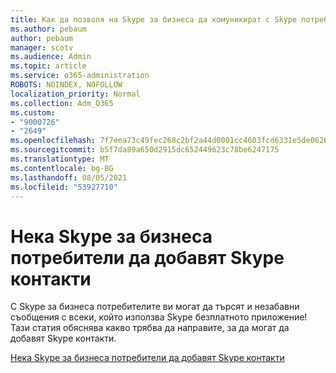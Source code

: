 ```yaml
---
title: Как да позволя на Skype за бизнеса да комуникират с Skype потребители
ms.author: pebaum
author: pebaum
manager: scotv
ms.audience: Admin
ms.topic: article
ms.service: o365-administration
ROBOTS: NOINDEX, NOFOLLOW
localization_priority: Normal
ms.collection: Adm_O365
ms.custom:
- "9000726"
- "2649"
ms.openlocfilehash: 7f7eea73c49fec268c2bf2a44d0001cc4603fcd6331e5de0626862389f7cc04d
ms.sourcegitcommit: b5f7da89a650d2915dc652449623c78be6247175
ms.translationtype: MT
ms.contentlocale: bg-BG
ms.lasthandoff: 08/05/2021
ms.locfileid: "53927710"
---
```

# <a name="let-skype-for-business-users-add-skype-contacts"></a>Нека Skype за бизнеса потребители да добавят Skype контакти

С Skype за бизнеса потребителите ви могат да търсят и незабавни съобщения с всеки, който използва Skype безплатното приложение! Тази статия обяснява какво трябва да направите, за да могат да добавят Skype контакти.

[Нека Skype за бизнеса потребители да добавят Skype контакти](https://docs.microsoft.com/skypeforbusiness/set-up-skype-for-business-online/let-skype-for-business-users-add-skype-contacts)